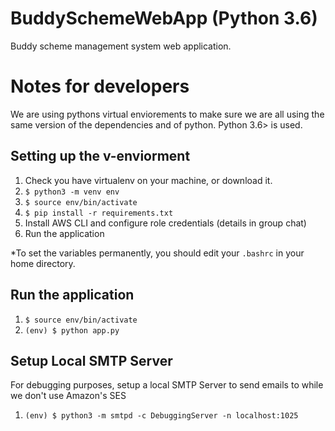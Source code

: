 # BuddySchemeWebApp (Python 3.6)
Buddy scheme management system web application. 

# Notes for developers
We are using pythons virtual enviorements to make sure we are all using the same version of the dependencies and of python. Python 3.6> is used.

## Setting up the v-enviorment

1. Check you have virtualenv on your machine, or download it.
2. `$ python3 -m venv env`
3. `$ source env/bin/activate`
4. `$ pip install -r requirements.txt`
7. Install AWS CLI and configure role credentials (details in group chat)  
8. Run the application

*To set the variables permanently, you should edit your `.bashrc` in your home directory.

## Run the application

1. `$ source env/bin/activate`
2. `(env) $ python app.py`

## Setup Local SMTP Server

For debugging purposes, setup a local SMTP Server to send emails to while we don't use Amazon's SES

1. `(env) $ python3 -m smtpd -c DebuggingServer -n localhost:1025`
